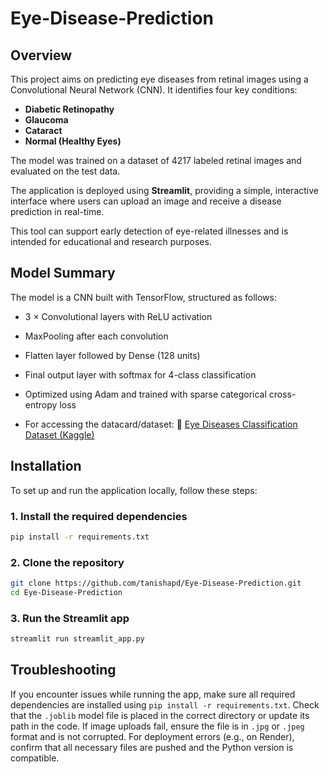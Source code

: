 # Eye-Disease-Prediction

## Overview

This project aims on predicting eye diseases from retinal images using a Convolutional Neural Network (CNN). It identifies four key conditions:

- **Diabetic Retinopathy**
- **Glaucoma**
- **Cataract**
- **Normal (Healthy Eyes)**

The model was trained on a dataset of 4217 labeled retinal images and evaluated on the test data.

The application is deployed using **Streamlit**, providing a simple, interactive interface where users can upload an image and receive a disease prediction in real-time.

This tool can support early detection of eye-related illnesses and is intended for educational and research purposes.

## Model Summary

The model is a CNN built with TensorFlow, structured as follows:

- 3 × Convolutional layers with ReLU activation
- MaxPooling after each convolution
- Flatten layer followed by Dense (128 units)
- Final output layer with softmax for 4-class classification
- Optimized using Adam and trained with sparse categorical cross-entropy loss

- For accessing the datacard/dataset:
🔗 [Eye Diseases Classification Dataset (Kaggle)](https://www.kaggle.com/datasets/gunavenkatdoddi/eye-diseases-classification/data)


## Installation

To set up and run the application locally, follow these steps:

### 1. Install the required dependencies
```bash
pip install -r requirements.txt
````

### 2. Clone the repository

```bash
git clone https://github.com/tanishapd/Eye-Disease-Prediction.git
cd Eye-Disease-Prediction
```

### 3. Run the Streamlit app

```bash
streamlit run streamlit_app.py
```

## Troubleshooting

If you encounter issues while running the app, make sure all required dependencies are installed using `pip install -r requirements.txt`. Check that the `.joblib` model file is placed in the correct directory or update its path in the code. If image uploads fail, ensure the file is in `.jpg` or `.jpeg` format and is not corrupted. For deployment errors (e.g., on Render), confirm that all necessary files are pushed and the Python version is compatible. 







